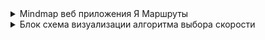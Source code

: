 <details>
<summary>Mindmap веб приложения Я Маршруты</summary>

![imageup.ru](https://imageup.ru/img250/4725566/diagramma-bez-nazvaniia.jpg)
</details>


<details>
<summary>Блок схема визуализации алгоритма выбора скорости</summary>

![imageup.ru](https://imageup.ru/img235/4581282/blok-skhema-vizualizatsii-algoritma-vybora-skorostidrawio.png)
</details>
